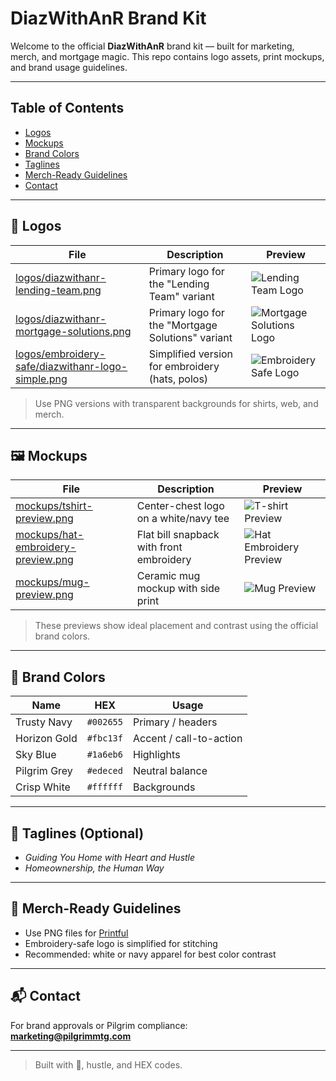 # DiazWithAnR Brand Kit

Welcome to the official **DiazWithAnR** brand kit — built for marketing, merch, and mortgage magic. This repo contains logo assets, print mockups, and brand usage guidelines.

---

## Table of Contents

- [Logos](#-logos)
- [Mockups](#-mockups)
- [Brand Colors](#-brand-colors)
- [Taglines](#-taglines-optional)
- [Merch-Ready Guidelines](#-merch-ready-guidelines)
- [Contact](#-contact)

---

## 🔹 Logos

| File | Description | Preview |
|------|-------------|---------|
| [logos/diazwithanr-lending-team.png](logos/diazwithanr-lending-team.png) | Primary logo for the "Lending Team" variant | ![Lending Team Logo](logos/diazwithanr-lending-team.png#gh-light-mode-only) |
| [logos/diazwithanr-mortgage-solutions.png](logos/diazwithanr-mortgage-solutions.png) | Primary logo for the "Mortgage Solutions" variant | ![Mortgage Solutions Logo](logos/diazwithanr-mortgage-solutions.png#gh-light-mode-only) |
| [logos/embroidery-safe/diazwithanr-logo-simple.png](logos/embroidery-safe/diazwithanr-logo-simple.png) | Simplified version for embroidery (hats, polos) | ![Embroidery Safe Logo](logos/embroidery-safe/diazwithanr-logo-simple.png#gh-light-mode-only) |

> Use PNG versions with transparent backgrounds for shirts, web, and merch.

---

## 🖼️ Mockups

| File | Description | Preview |
|------|-------------|---------|
| [mockups/tshirt-preview.png](mockups/tshirt-preview.png) | Center-chest logo on a white/navy tee | ![T-shirt Preview](mockups/tshirt-preview.png#gh-light-mode-only) |
| [mockups/hat-embroidery-preview.png](mockups/hat-embroidery-preview.png) | Flat bill snapback with front embroidery | ![Hat Embroidery Preview](mockups/hat-embroidery-preview.png#gh-light-mode-only) |
| [mockups/mug-preview.png](mockups/mug-preview.png) | Ceramic mug mockup with side print | ![Mug Preview](mockups/mug-preview.png#gh-light-mode-only) |

> These previews show ideal placement and contrast using the official brand colors.

---

## 🎨 Brand Colors

| Name           | HEX      | Usage                   |
|----------------|----------|-------------------------|
| Trusty Navy    | `#002655` | Primary / headers       |
| Horizon Gold   | `#fbc13f` | Accent / call-to-action |
| Sky Blue       | `#1a6eb6` | Highlights              |
| Pilgrim Grey   | `#edeced` | Neutral balance         |
| Crisp White    | `#ffffff` | Backgrounds             |

---

## 📢 Taglines (Optional)

- *Guiding You Home with Heart and Hustle*
- *Homeownership, the Human Way*

---

## 🧢 Merch-Ready Guidelines

- Use PNG files for [Printful](https://www.printful.com/)
- Embroidery-safe logo is simplified for stitching
- Recommended: white or navy apparel for best color contrast

---

## 📬 Contact

For brand approvals or Pilgrim compliance:  
**marketing@pilgrimmtg.com**

---

> Built with 💼, hustle, and HEX codes.

